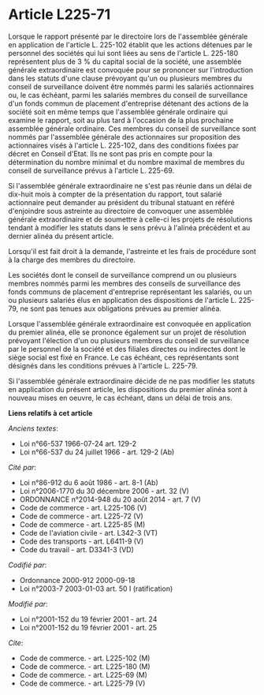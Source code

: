 # Article L225-71

Lorsque le rapport présenté par le directoire lors de l'assemblée générale en application de l'article L. 225-102 établit que
les actions détenues par le personnel des sociétés qui lui sont liées au sens de l'article L. 225-180 représentent plus de 3
% du capital social de la société, une assemblée générale extraordinaire est convoquée pour se prononcer sur l'introduction
dans les statuts d'une clause prévoyant qu'un ou plusieurs membres du conseil de surveillance doivent être nommés parmi les
salariés actionnaires ou, le cas échéant, parmi les salariés membres du conseil de surveillance d'un fonds commun de
placement d'entreprise détenant des actions de la société soit en même temps que l'assemblée générale ordinaire qui examine
le rapport, soit au plus tard à l'occasion de la plus prochaine assemblée générale ordinaire. Ces membres du conseil de
surveillance sont nommés par l'assemblée générale des actionnaires sur proposition des actionnaires visés à l'article L.
225-102, dans des conditions fixées par décret en Conseil d'Etat. Ils ne sont pas pris en compte pour la détermination du
nombre minimal et du nombre maximal de membres du conseil de surveillance prévus à l'article L. 225-69.

Si l'assemblée générale extraordinaire ne s'est pas réunie dans un délai de dix-huit mois à compter de la présentation du
rapport, tout salarié actionnaire peut demander au président du tribunal statuant en référé d'enjoindre sous astreinte au
directoire de convoquer une assemblée générale extraordinaire et de soumettre à celle-ci les projets de résolutions tendant à
modifier les statuts dans le sens prévu à l'alinéa précédent et au dernier alinéa du présent article.

Lorsqu'il est fait droit à la demande, l'astreinte et les frais de procédure sont à la charge des membres du directoire.

Les sociétés dont le conseil de surveillance comprend un ou plusieurs membres nommés parmi les membres des conseils de
surveillance des fonds communs de placement d'entreprise représentant les salariés, ou un ou plusieurs salariés élus en
application des dispositions de l'article L. 225-79, ne sont pas tenues aux obligations prévues au premier alinéa.

Lorsque l'assemblée générale extraordinaire est convoquée en application du premier alinéa, elle se prononce également sur un
projet de résolution prévoyant l'élection d'un ou plusieurs membres du conseil de surveillance par le personnel de la société
et des filiales directes ou indirectes dont le siège social est fixé en France. Le cas échéant, ces représentants sont
désignés dans les conditions prévues à l'article L. 225-79.

Si l'assemblée générale extraordinaire décide de ne pas modifier les statuts en application du présent article, les
dispositions du premier alinéa sont à nouveau mises en oeuvre, le cas échéant, dans un délai de trois ans.

**Liens relatifs à cet article**

_Anciens textes_:

  - Loi n°66-537 1966-07-24 art. 129-2
  - Loi n°66-537 du 24 juillet 1966 - art. 129-2 (Ab)

_Cité par_:

  - Loi n°86-912 du 6 août 1986 - art. 8-1 (Ab)
  - Loi n°2006-1770 du 30 décembre 2006 - art. 32 (V)
  - ORDONNANCE n°2014-948 du 20 août 2014 - art. 7 (V)
  - Code de commerce - art. L225-106 (V)
  - Code de commerce - art. L225-72 (V)
  - Code de commerce - art. L225-85 (M)
  - Code de l'aviation civile - art. L342-3 (VT)
  - Code des transports - art. L6411-9 (V)
  - Code du travail - art. D3341-3 (VD)

_Codifié par_:

  - Ordonnance 2000-912 2000-09-18
  - Loi n°2003-7 2003-01-03 art. 50 I (ratification)

_Modifié par_:

  - Loi n°2001-152 du 19 février 2001 - art. 24
  - Loi n°2001-152 du 19 février 2001 - art. 25

_Cite_:

  - Code de commerce. - art. L225-102 (M)
  - Code de commerce. - art. L225-180 (M)
  - Code de commerce. - art. L225-69 (M)
  - Code de commerce. - art. L225-79 (V)
